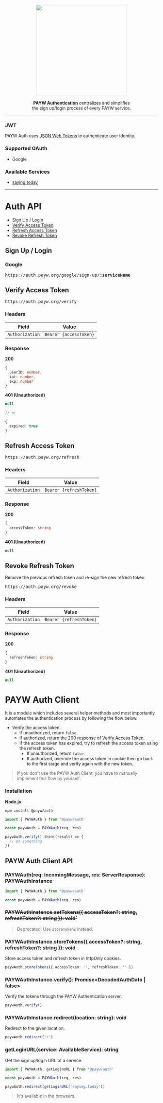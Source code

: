 <p align="center">
  <img src="https://user-images.githubusercontent.com/19797697/102344629-8960a000-3fdf-11eb-8be6-54032343a6d5.png" width="300" />
</p>

<p align="center"><b>PAYW Authentication</b> centralizes and simplifies<br />the sign up/login process of every PAYW service.</p>

---

### JWT

PAYW Auth uses [JSON Web Tokens](https://jwt.io/) to authenticate user identity.

### Supported OAuth

- Google

### Available Services

- [saying.today](https://saying.today)

---

# Auth API

- [Sign Up / Login](#Sign-Up--Login)
- [Verify Access Token](#Verify-Access-Token)
- [Refresh Access Token](#Refresh-Access-Token)
- [Revoke Refresh Token](#Revoke-Refresh-Token)

## Sign Up / Login

### Google

<pre>
https://auth.payw.org/google/sign-up/<b>:serviceName</b>
</pre>

## Verify Access Token

<pre>
https://auth.payw.org/verify
</pre>

### Headers

| Field           | Value                  |
| --------------- | ---------------------- |
| `Authorization` | `Bearer {accessToken}` |

### Response

**200**

```ts
{
  userID: number,
  iat: number,
  exp: number
}
```

**401 (Unauthorized)**

```ts
null

// or

{
  expired: true
}
```

## Refresh Access Token

<pre>
https://auth.payw.org/refresh
</pre>

### Headers

|      Field      |          Value          |
| :-------------: | :---------------------: |
| `Authorization` | `Bearer {refreshToken}` |

### Response

**200**

```ts
{
  accessToken: string
}
```

**401 (Unauthorized)**

```ts
null
```

## Revoke Refresh Token

Remove the previous refresh token and re-sign the new refresh token.

<pre>
https://auth.payw.org/revoke
</pre>

### Headers

|      Field      |          Value          |
| :-------------: | :---------------------: |
| `Authorization` | `Bearer {refreshToken}` |

### Response

**200**

```ts
{
  refreshToken: string
}
```

**401 (Unauthorized)**

```ts
null
```

# PAYW Auth Client

It is a module which includes several helper methods and most importantly automates the authentication process by following the flow below.

- Verify the access token.
  - If unauthorized, return `false`.
  - If authorized, return the 200 response of [Verify Access Token](#Verify-Access-Token).
  - If the access token has expired, try to refresh the access token using the refresh token.
    - If unauthorized, return `false`.
    - If authorized, override the access token in cookie then go back to the first stage and verify again with the new token.

> If you don't use the PAYW Auth Client, you have to manually implement this flow by yourself.

### Installation

**Node.js**

```zsh
npm install @payw/auth
```

```ts
import { PAYWAuth } from '@payw/auth'

const paywAuth = PAYWAuth(req, res)

paywAuth.verify().then((result) => {
  // Do something
})
```

## PAYW Auth Client API

### PAYWAuth(req: IncomingMessage, res: ServerResponse): PAYWAuthInstance

```ts
import { PAYWAuth } from '@payw/auth'

const paywAuth = PAYWAuth(req, res)
```

### ~~PAYWAuthInstance.setTokens({ accessToken?: string, refreshToken?: string }): void`~~

> Deprecated. Use `storeTokens` instead.

### PAYWAuthInstance.storeTokens({ accessToken?: string, refreshToken?: string }): void

Store access token and refresh token in httpOnly cookies.

```ts
paywAuth.storeTokens({ accessToken: '', refreshToken: '' })
```

### PAYWAuthInstance.verify(): Promise<DecodedAuthData | false>

Verify the tokens through the PAYW Authentication server.

```ts
paywAuth.verify()
```

### PAYWAuthInstance.redirect(location: string): void

Redirect to the given location.

```ts
paywAuth.redirect('/')
```

### getLoginURL(service: AvailableService): string

Get the sign up/login URL of a service.

```ts
import { PAYWAuth, getLoginURL } from '@payw/auth'

const paywAuth = PAYWAuth(req, res)

paywAuth.redirect(getLoginURL('saying.today'))
```

> It's available in the browsers.
